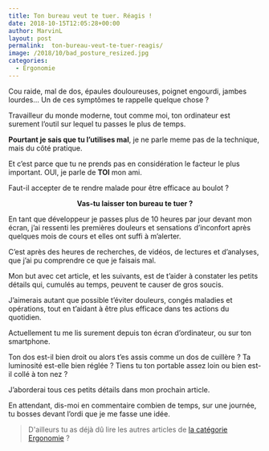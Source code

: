 ```yaml
---
title: Ton bureau veut te tuer. Réagis !
date: 2018-10-15T12:05:28+00:00
author: MarvinL
layout: post
permalink:  ton-bureau-veut-te-tuer-reagis/
image: /2018/10/bad_posture_resized.jpg
categories:
  - Ergonomie
---
```

Cou raide, mal de dos, épaules douloureuses, poignet engourdi, jambes lourdes… Un de ces symptômes te rappelle quelque chose ?

Travailleur du monde moderne, tout comme moi, ton ordinateur est surement l&rsquo;outil sur lequel tu passes le plus de temps.
  
**Pourtant je sais que tu l&rsquo;utilises mal**, je ne parle meme pas de la technique, mais du côté pratique.
  
Et c&rsquo;est parce que tu ne prends pas en considération le facteur le plus important. OUI, je parle de **TOI** mon ami.

Faut-il accepter de te rendre malade pour être efficace au boulot ?
  


<center>
  <strong>Vas-tu laisser ton bureau te tuer ?</strong>
</center>

En tant que développeur je passes plus de 10 heures par jour devant mon écran, j&rsquo;ai ressenti les premières douleurs et sensations d&rsquo;inconfort après quelques mois de cours et elles ont suffi à m&rsquo;alerter.
  
C&rsquo;est après des heures de recherches, de vidéos, de lectures et d&rsquo;analyses, que j&rsquo;ai pu comprendre ce que je faisais mal.

Mon but avec cet article, et les suivants, est de t&rsquo;aider à constater les petits détails qui, cumulés au temps, peuvent te causer de gros soucis.
  
J&rsquo;aimerais autant que possible t&rsquo;éviter douleurs, congés maladies et opérations, tout en t&rsquo;aidant à être plus efficace dans tes actions du quotidien.

Actuellement tu me lis surement depuis ton écran d&rsquo;ordinateur, ou sur ton smartphone.
  
Ton dos est-il bien droit ou alors t&rsquo;es assis comme un dos de cuillère ? Ta luminosité est-elle bien réglée ? Tiens tu ton portable assez loin ou bien est-il collé à ton nez ?

J&rsquo;aborderai tous ces petits détails dans mon prochain article.
  
En attendant, dis-moi en commentaire combien de temps, sur une journée, tu bosses devant l&rsquo;ordi que je me fasse une idée.

> D'ailleurs tu as déjà dû lire les autres articles de [la catégorie Ergonomie](/categories#ergonomie-ref) ?
